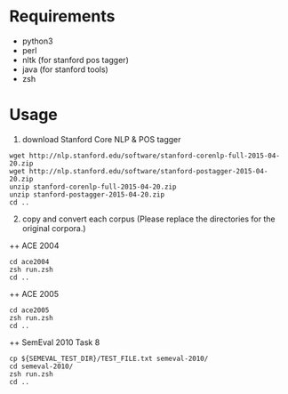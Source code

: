 # Requirements

* python3
* perl
* nltk (for stanford pos tagger)
* java (for stanford tools)
* zsh

# Usage

1. download Stanford Core NLP & POS tagger

```cd common
wget http://nlp.stanford.edu/software/stanford-corenlp-full-2015-04-20.zip
wget http://nlp.stanford.edu/software/stanford-postagger-2015-04-20.zip
unzip stanford-corenlp-full-2015-04-20.zip
unzip stanford-postagger-2015-04-20.zip
cd ..
```

2. copy and convert each corpus (Please replace the directories for the original corpora.)

++ ACE 2004

```cp -r ${ACE2004_DIR}/*/english ace2004/
cd ace2004
zsh run.zsh
cd ..
```

++ ACE 2005

```cp -r ${ACE2005_DIR}/*/English ace2005/
cd ace2005
zsh run.zsh
cd ..
```

++ SemEval 2010 Task 8

```cp ${SEMEVAL_TRAIN_DIR}/TRAIN_FILE.TXT semeval-2010/
cp ${SEMEVAL_TEST_DIR}/TEST_FILE.txt semeval-2010/
cd semeval-2010/
zsh run.zsh
cd ..
```
